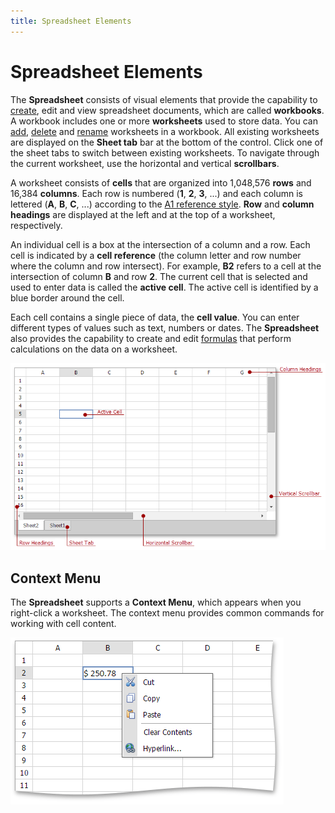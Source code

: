 ```yaml
---
title: Spreadsheet Elements
---
```

# Spreadsheet Elements
The **Spreadsheet** consists of visual elements that provide the capability to [create](../../../../interface-elements-for-web/articles/spreadsheet/file-operations/create-a-workbook.md), edit and view spreadsheet documents, which are called **workbooks**. A workbook includes one or more **worksheets** used to store data. You can [add](../../../../interface-elements-for-web/articles/spreadsheet/file-operations/create-a-worksheet.md), [delete](../../../../interface-elements-for-web/articles/spreadsheet/file-operations/delete-a-worksheet.md) and [rename](../../../../interface-elements-for-web/articles/spreadsheet/file-operations/rename-a-worksheet.md) worksheets in a workbook. All existing worksheets are displayed on the **Sheet tab** bar at the bottom of the control. Click one of the sheet tabs to switch between existing worksheets. To navigate through the current worksheet, use the horizontal and vertical **scrollbars**.
 

A worksheet consists of **cells** that are organized into 1,048,576 **rows** and 16,384 **columns**. Each row is numbered (**1**, **2**, **3**, ...) and each column is lettered (**A**, **B**, **C**, ...) according to the [A1 reference style](../../../../interface-elements-for-web/articles/spreadsheet/formulas/cell-references.md). **Row** and **column headings** are displayed at the left and at the top of a worksheet, respectively.
 

An individual cell is a box at the intersection of a column and a row. Each cell is indicated by a **cell reference** (the column letter and row number where the column and row intersect). For example, **B2** refers to a cell at the intersection of column **B** and row **2**. The current cell that is selected and used to enter data is called the **active cell**. The active cell is identified by a blue border around the cell.

Each cell contains a single piece of data, the **cell value**. You can enter different types of values such as text, numbers or dates. The **Spreadsheet** also provides the capability to create and edit [formulas](../../../../interface-elements-for-web/articles/spreadsheet/formulas/create-a-simple-formula.md) that perform calculations on the data on a worksheet.

![EUD_ASPxSpreadsheet_InterfaceElements](../../../images/Img26083.png)

## Context Menu
The **Spreadsheet** supports a **Context Menu**, which appears when you right-click a worksheet. The context menu provides common commands for working with cell content.

![EUD_ASPxSpreadsheet_ContextMenu](../../../images/Img26084.png)